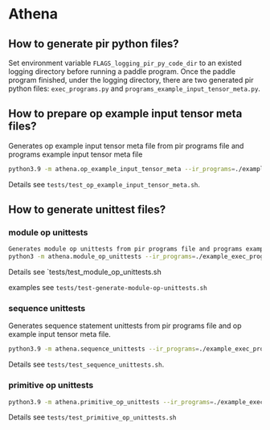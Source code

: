 # Athena

## How to generate pir python files?

Set environment variable `FLAGS_logging_pir_py_code_dir` to an existed logging directory before running a paddle program. Once the paddle program finished, under the logging directory, there are two generated pir python files: `exec_programs.py` and `programs_example_input_tensor_meta.py`.

## How to prepare op example input tensor meta files?

Generates op example input tensor meta file from pir programs file and programs example input tensor meta file
```bash
python3.9 -m athena.op_example_input_tensor_meta --ir_programs=./example_exec_programs.py --example_inputs=./example_programs_example_input_tensor_meta.py  --tmp_dir=/tmp --output=/tmp/op_example_input_tensor_meta.py
```
Details see `tests/test_op_example_input_tensor_meta.sh`.

## How to generate unittest files?

### module op unittests

```bash
Generates module op unittests from pir programs file and programs example input tensor meta file.
python3 -m athena.module_op_unittests --ir_programs=./example_exec_programs.py --example_inputs=./example_programs_example_input_tensor_meta.py  --output_dir=/tmp
```
Details see `tests/test_module_op_unittests.sh

examples see `tests/test-generate-module-op-unittests.sh`

### sequence unittests

Generates sequence statement unittests from pir programs file and op example input tensor meta file.
```bash
python3.9 -m athena.sequence_unittests --ir_programs=./example_exec_programs.py --op_example_input_tensor_meta=./example_op_example_input_tensor_meta.py --output_dir=/tmp
```
Details see `tests/test_sequence_unittests.sh`.

### primitive op unittests 

```bash
python3.9 -m athena.primitive_op_unittests --ir_programs=./example_exec_programs.py --op_example_input_tensor_meta=./example_op_example_input_tensor_meta.py --output_dir=/tmp
```
Details see `tests/test_primitive_op_unittests.sh`
